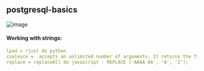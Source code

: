 ## postgresql-basics

![image](https://github.com/matefs/postgresql-basics/assets/30128774/65674296-27e0-4a58-9f2f-02b8acc27b8d)


#### Working with strings: 
```yaml
lpad = rjust do python 
coalesce =  accepts an unlimited number of arguments. It returns the first argument that is not null.
replace = replaceAll do javascript - REPLACE ('AAAA AA', 'A', 'Z');

```

